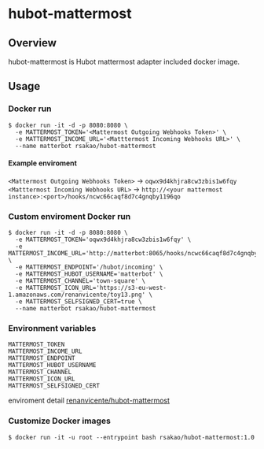 # hubot-mattermost

## Overview
hubot-mattermost is Hubot mattermost adapter included docker image.

## Usage

### Docker run
```
$ docker run -it -d -p 8080:8080 \
  -e MATTERMOST_TOKEN='<Mattermost Outgoing Webhooks Token>' \
  -e MATTERMOST_INCOME_URL='<Matttermost Incoming Webhooks URL>' \
  --name matterbot rsakao/hubot-mattermost
```
#### Example enviroment
`<Mattermost Outgoing Webhooks Token>` -> `oqwx9d4khjra8cw3zbis1w6fqy`  
`<Matttermost Incoming Webhooks URL>` -> `http://<your mattermost instance>:<port>/hooks/ncwc66caqf8d7c4gnqby1196qo`

### Custom enviroment Docker run
```
$ docker run -it -d -p 8080:8080 \
  -e MATTERMOST_TOKEN='oqwx9d4khjra8cw3zbis1w6fqy' \
  -e MATTERMOST_INCOME_URL='http://matterbot:8065/hooks/ncwc66caqf8d7c4gnqby1196qo' \
  -e MATTERMOST_ENDPOINT='/hubot/incoming' \
  -e MATTERMOST_HUBOT_USERNAME='matterbot' \
  -e MATTERMOST_CHANNEL='town-square' \
  -e MATTERMOST_ICON_URL='https://s3-eu-west-1.amazonaws.com/renanvicente/toy13.png' \
  -e MATTERMOST_SELFSIGNED_CERT=true \
  --name matterbot rsakao/hubot-mattermost
```

### Environment variables
```
MATTERMOST_TOKEN
MATTERMOST_INCOME_URL
MATTERMOST_ENDPOINT
MATTERMOST_HUBOT_USERNAME
MATTERMOST_CHANNEL
MATTERMOST_ICON_URL
MATTERMOST_SELFSIGNED_CERT
```
enviroment detail [renanvicente/hubot-mattermost](https://github.com/renanvicente/hubot-mattermost/blob/master/README.md#environment-variables)

### Customize Docker images
```
$ docker run -it -u root --entrypoint bash rsakao/hubot-mattermost:1.0
```
